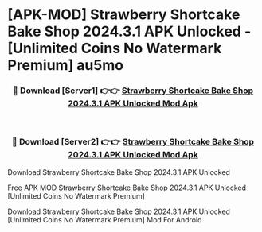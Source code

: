 # [APK-MOD] Strawberry Shortcake Bake Shop 2024.3.1 APK Unlocked - [Unlimited Coins No Watermark Premium] au5mo



<div align="center">
<h3>🔴 Download [Server1] 👉👉 <a href="https://momento.my/?title=Strawberry_Shortcake_Bake_Shop_2024.3.1_APK_Unlocked">Strawberry Shortcake Bake Shop 2024.3.1 APK Unlocked Mod Apk</a></h3><br>

<h3>🔴 Download [Server2] 👉👉 <a href="https://momento.my/?title=Strawberry_Shortcake_Bake_Shop_2024.3.1_APK_Unlocked">Strawberry Shortcake Bake Shop 2024.3.1 APK Unlocked Mod Apk</a></h3>
</div>



Download Strawberry Shortcake Bake Shop 2024.3.1 APK Unlocked 

Free APK MOD Strawberry Shortcake Bake Shop 2024.3.1 APK Unlocked [Unlimited Coins No Watermark Premium]

Download Strawberry Shortcake Bake Shop 2024.3.1 APK Unlocked [Unlimited Coins No Watermark Premium] Mod For Android
